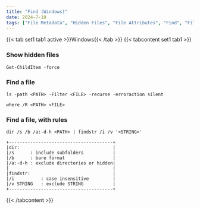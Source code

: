 ```yaml
---
title: "Find (Windows)"
date: 2024-7-10
tags: ["File Metadata", "Hidden Files", "File Attributes", "Find", "Files", "Windows"]
---
```


{{< tab set1 tab1 active >}}Windows{{< /tab >}}
{{< tabcontent set1 tab1 >}}

### Show hidden files

```console
Get-ChildItem -force
```

### Find a file

```console
ls -path <PATH> -Filter <FILE> -recurse -erroraction silent
```

```console
where /R <PATH> <FILE>
```

### Find a file, with rules

```console
dir /s /b /a:-d-h <PATH> | findstr /i /v '<STRING>'
```

```console
+---------------------------------------+
|dir:                                   |
|/s      : include subfolders           |
|/b      : bare format                  |
|/a:-d-h : exclude directories or hidden|
|                                       |
|findstr:                               |
|/i          : case insensitive         |
|/v STRING   : exclude STRING           |
+---------------------------------------+
```

{{< /tabcontent >}}
